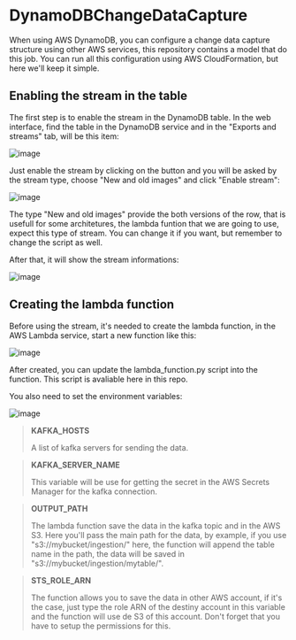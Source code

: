 # DynamoDBChangeDataCapture

When using AWS DynamoDB, you can configure a change data capture structure using other AWS services, this repository contains a model that do this job. You can run all this configuration using AWS CloudFormation, but here we'll keep it simple.

## Enabling the stream in the table

The first step is to enable the stream in the DynamoDB table. In the web interface, find the table in the DynamoDB service and in the "Exports and streams" tab, will be this item:

![image](https://user-images.githubusercontent.com/68759905/207456880-342ea725-bc21-4b57-b61c-d5fe605192c1.png)

Just enable the stream by clicking on the button and you will be asked by the stream type, choose "New and old images" and click "Enable stream":

![image](https://user-images.githubusercontent.com/68759905/207457693-f10c8100-1d70-44aa-85c1-bdebffb5fead.png)

The type "New and old images" provide the both versions of the row, that is usefull for some architetures, the lambda funtion that we are going to use, expect this type of stream. You can change it if you want, but remember to change the script as well.

After that, it will show the stream informations:

![image](https://user-images.githubusercontent.com/68759905/207458048-055fb4b3-feaf-4410-9513-79994caca309.png)

## Creating the lambda function

Before using the stream, it's needed to create the lambda function, in the AWS Lambda service, start a new function like this:

![image](https://user-images.githubusercontent.com/68759905/207459846-f242084e-e774-4e39-b625-ea839fb35d2e.png)

After created, you can update the lambda_function.py script into the function. This script is avaliable here in this repo.

You also need to set the environment variables:

![image](https://user-images.githubusercontent.com/68759905/207466526-371ddf2a-5be5-4979-abd3-b87bcb4aafd2.png)

> **KAFKA_HOSTS**
> 
> A list of kafka servers for sending the data.

> **KAFKA_SERVER_NAME**
> 
> This variable will be use for getting the secret in the AWS Secrets Manager for the kafka connection.

> **OUTPUT_PATH**
> 
> The lambda function save the data in the kafka topic and in the AWS S3. Here you'll pass the main path for the data, by example, if you use "s3://mybucket/ingestion/" here, the function will append the table name in the path, the data will be saved in "s3://mybucket/ingestion/mytable/".

> **STS_ROLE_ARN**
> 
> The function allows you to save the data in other AWS account, if it's the case, just type the role ARN of the destiny account in this variable and the function will use de S3 of this account. Don't forget that you have to setup the permissions for this.


